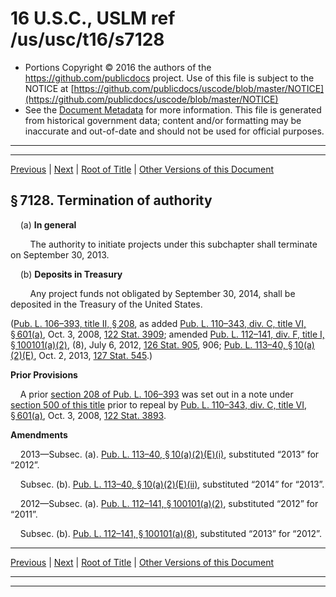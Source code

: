 ---
---

# 16 U.S.C., USLM ref /us/usc/t16/s7128

* Portions Copyright © 2016 the authors of the https://github.com/publicdocs project.
  Use of this file is subject to the NOTICE at [https://github.com/publicdocs/uscode/blob/master/NOTICE](https://github.com/publicdocs/uscode/blob/master/NOTICE)
* See the [Document Metadata](././../../../../..//README.md) for more information.
  This file is generated from historical government data; content and/or formatting may be inaccurate and out-of-date and should not be used for official purposes.

----------
----------

[Previous](./../../../../..//us/usc/t16/ch90/schII/m__us_usc_t16_s7127.md) | [Next](./../../../../..//us/usc/t16/ch90/schIII/m__us_usc_t16_ch90_schIII.md) | [Root of Title](./../../../../../) | [Other Versions of this Document](https://publicdocs.github.io/go/links?ns=uslm&ref=%2Fus%2Fusc%2Ft16%2Fs7128)

## § 7128. Termination of authority

    (a) __In general__ 

        The authority to initiate projects under this subchapter shall terminate on September 30, 2013.

    (b) __Deposits in Treasury__ 

        Any project funds not obligated by September 30, 2014, shall be deposited in the Treasury of the United States.

([Pub. L. 106–393, title II, § 208][/us/pl/106/393/s208], as added [Pub. L. 110–343, div. C, title VI, § 601(a)][/us/pl/110/343/s601/a], Oct. 3, 2008, [122 Stat. 3909][/us/stat/122/3909]; amended [Pub. L. 112–141, div. F, title I, § 100101(a)(2)][/us/pl/112/141/s100101/a/2], (8), July 6, 2012, [126 Stat. 905][/us/stat/126/905], 906; [Pub. L. 113–40, § 10(a)(2)(E)][/us/pl/113/40/s10/a/2/E], Oct. 2, 2013, [127 Stat. 545][/us/stat/127/545].)

 __Prior Provisions__ 

    A prior [section 208 of Pub. L. 106–393][/us/pl/106/393/s208] was set out in a note under [section 500 of this title][/us/usc/t16/s500] prior to repeal by [Pub. L. 110–343, div. C, title VI, § 601(a)][/us/pl/110/343/s601/a], Oct. 3, 2008, [122 Stat. 3893][/us/stat/122/3893].

 __Amendments__ 

    2013—Subsec. (a). [Pub. L. 113–40, § 10(a)(2)(E)(i)][/us/pl/113/40/s10/a/2/E/i], substituted “2013” for “2012”.

    Subsec. (b). [Pub. L. 113–40, § 10(a)(2)(E)(ii)][/us/pl/113/40/s10/a/2/E/ii], substituted “2014” for “2013”.

    2012—Subsec. (a). [Pub. L. 112–141, § 100101(a)(2)][/us/pl/112/141/s100101/a/2], substituted “2012” for “2011”.

    Subsec. (b). [Pub. L. 112–141, § 100101(a)(8)][/us/pl/112/141/s100101/a/8], substituted “2013” for “2012”.

----------

[Previous](./../../../../..//us/usc/t16/ch90/schII/m__us_usc_t16_s7127.md) | [Next](./../../../../..//us/usc/t16/ch90/schIII/m__us_usc_t16_ch90_schIII.md) | [Root of Title](./../../../../../) | [Other Versions of this Document](https://publicdocs.github.io/go/links?ns=uslm&ref=%2Fus%2Fusc%2Ft16%2Fs7128)

----------
----------

[/us/pl/106/393/s208]: https://publicdocs.github.io/go/links?ns=uslm&ref=%2Fus%2Fpl%2F106%2F393%2Fs208
[/us/pl/110/343/s601/a]: https://publicdocs.github.io/go/links?ns=uslm&ref=%2Fus%2Fpl%2F110%2F343%2Fs601%2Fa
[/us/stat/122/3909]: https://publicdocs.github.io/go/links?ns=uslm&ref=%2Fus%2Fstat%2F122%2F3909
[/us/pl/112/141/s100101/a/2]: https://publicdocs.github.io/go/links?ns=uslm&ref=%2Fus%2Fpl%2F112%2F141%2Fs100101%2Fa%2F2
[/us/stat/126/905]: https://publicdocs.github.io/go/links?ns=uslm&ref=%2Fus%2Fstat%2F126%2F905
[/us/pl/113/40/s10/a/2/E]: https://publicdocs.github.io/go/links?ns=uslm&ref=%2Fus%2Fpl%2F113%2F40%2Fs10%2Fa%2F2%2FE
[/us/stat/127/545]: https://publicdocs.github.io/go/links?ns=uslm&ref=%2Fus%2Fstat%2F127%2F545
[/us/pl/106/393/s208]: https://publicdocs.github.io/go/links?ns=uslm&ref=%2Fus%2Fpl%2F106%2F393%2Fs208
[/us/usc/t16/s500]: https://publicdocs.github.io/go/links?ns=uslm&ref=%2Fus%2Fusc%2Ft16%2Fs500
[/us/pl/110/343/s601/a]: https://publicdocs.github.io/go/links?ns=uslm&ref=%2Fus%2Fpl%2F110%2F343%2Fs601%2Fa
[/us/stat/122/3893]: https://publicdocs.github.io/go/links?ns=uslm&ref=%2Fus%2Fstat%2F122%2F3893
[/us/pl/113/40/s10/a/2/E/i]: https://publicdocs.github.io/go/links?ns=uslm&ref=%2Fus%2Fpl%2F113%2F40%2Fs10%2Fa%2F2%2FE%2Fi
[/us/pl/113/40/s10/a/2/E/ii]: https://publicdocs.github.io/go/links?ns=uslm&ref=%2Fus%2Fpl%2F113%2F40%2Fs10%2Fa%2F2%2FE%2Fii
[/us/pl/112/141/s100101/a/2]: https://publicdocs.github.io/go/links?ns=uslm&ref=%2Fus%2Fpl%2F112%2F141%2Fs100101%2Fa%2F2
[/us/pl/112/141/s100101/a/8]: https://publicdocs.github.io/go/links?ns=uslm&ref=%2Fus%2Fpl%2F112%2F141%2Fs100101%2Fa%2F8


